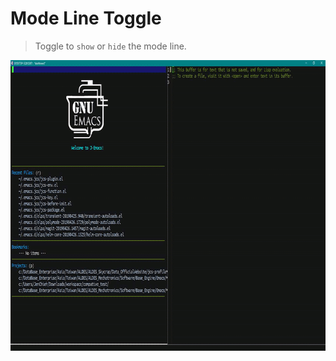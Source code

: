 # Mode Line Toggle
> Toggle to `show` or `hide` the mode line.

<p align="center">
  <img src="./mode-line-toggle.gif" width="800" height="465"/>
</p>
